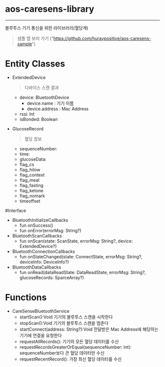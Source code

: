 # aos-caresens-library
---------------
블루투스 기기 통신을 위한 라이브러리(혈당계)
> 샘플 앱 보러 가기 ("https://github.com/huraypositive/aos-caresens-sample")

# Entity Classes
* ExtendedDevice
  > 디바이스 스캔 결과
  * device: BluetoothDevice
     - device.name : 기기 이름
     - device.address : Mac Address
  * rssi: Int
  * isBonded: Boolean

* GlucoseRecord
  > 혈당 정보
  * sequenceNumber:
  * time:
  * glucoseData:
  * flag_cs
  * flag_hilow
  * flag_context
  * flag_meal
  * flag_fasting
  * flag_ketone
  * flag_nomark
  * timeoffset

#Interface
* BluetoothInitializeCallbacks
  * fun onSuccess()
  * fun onError(errorMsg: String?)
* BluetoothScanCallbacks
  * fun onScan(state: ScanState, errorMsg: String?, device: ExtendedDevice?)
* BluetoothConnectionCallbacks
  * fun onStateChanged(state: ConnectState, errorMsg: String?, deviceInfo: DeviceInfo?)
* BluetoothDataCallbacks
  * fun onRead(dataReadState: DataReadState, errorMsg: String?, glucoseRecords: SparceArray<GlucoseRecord>?)  

# Functions
* CareSenseBluetoothService
  * startScan():Void 기기의 블루투스 스캔을 시작한다
  * stopScan():Void 기기의 블루투스 스캔을 멈춘다
  * startConnect(address: String?):Void 전달받은 Mac Address에 해당하는 기기에 연결을 요청한다
  * requestAllRecords(): 기기의 모든 혈당 데이터를 수신
  * requestRecordsGreaterOrEqual(sequenceNumber: Int): sequenceNumber보다 큰 혈당 데이터만 수신
  * requestRecentRecord(): 가장 최신 혈당 데이터를 수신

